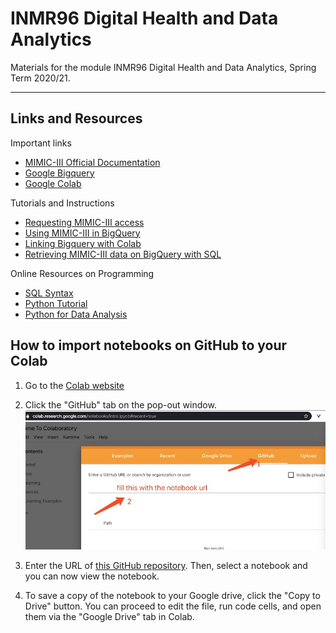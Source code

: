 # INMR96 Digital Health and Data Analytics
Materials for the module INMR96 Digital Health and Data Analytics, Spring Term 2020/21.

---

## Links and Resources

Important links
* [MIMIC-III Official Documentation](https://mimic.physionet.org/about/mimic/)
* [Google Bigquery](https://console.cloud.google.com/bigquery)
* [Google Colab](https://colab.research.google.com/)

Tutorials and Instructions
* [Requesting MIMIC-III access](https://mimic.physionet.org/gettingstarted/access/)
* [Using MIMIC-III in BigQuery](https://mimic.physionet.org/gettingstarted/cloud/)
* [Linking Bigquery with Colab](https://colab.research.google.com/notebooks/bigquery.ipynb#scrollTo=SeTJb51SKs_W)
* [Retrieving MIMIC-III data on BigQuery with SQL](https://mimic.physionet.org/tutorials/intro-to-mimic-iii-bq/)

Online Resources on Programming 
* [SQL Syntax](https://www.w3schools.com/sql/default.asp)
* [Python Tutorial](https://bugs.python.org/file47781/Tutorial_EDIT.pdf)
* [Python for Data Analysis](https://www.programmer-books.com/wp-content/uploads/2019/04/Python-for-Data-Analysis-2nd-Edition.pdf)

## How to import notebooks on GitHub to your Colab

1. Go to the [Colab website](https://colab.research.google.com/notebook)
2. Click the "GitHub" tab on the pop-out window.
![colabgithub](https://github.com/niuguy/digithealthcourse/blob/master/pics/colab+github.jpg?raw=true)

3. Enter the URL of [this GitHub repository](https://github.com/nbchan/INMR96-Digital-Health-and-Data-Analytics). Then, select a notebook and you can now view the notebook. 
4. To save a copy of the notebook to your Google drive, click the "Copy to Drive" button. You can proceed to edit the file, run code cells, and open them via the "Google Drive" tab in Colab.
